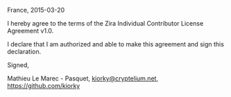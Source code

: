 France, 2015-03-20

I hereby agree to the terms of the Zira Individual Contributor License
Agreement v1.0.

I declare that I am authorized and able to make this agreement and sign this
declaration.

Signed,

Mathieu Le Marec - Pasquet, kiorky@cryptelium.net, https://github.com/kiorky
